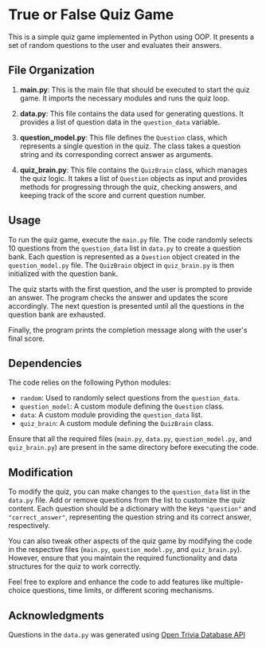 # True or False Quiz Game

This is a simple quiz game implemented in Python using OOP. It presents a set of random questions to the user and evaluates their answers.

## File Organization

1. **main.py**: This is the main file that should be executed to start the quiz game. It imports the necessary modules and runs the quiz loop.

2. **data.py**: This file contains the data used for generating questions. It provides a list of question data in the `question_data` variable.

3. **question_model.py**: This file defines the `Question` class, which represents a single question in the quiz. The class takes a question string and its corresponding correct answer as arguments.

4. **quiz_brain.py**: This file contains the `QuizBrain` class, which manages the quiz logic. It takes a list of `Question` objects as input and provides methods for progressing through the quiz, checking answers, and keeping track of the score and current question number.

## Usage

To run the quiz game, execute the `main.py` file. The code randomly selects 10 questions from the `question_data` list in `data.py` to create a question bank. Each question is represented as a `Question` object created in the `question_model.py` file. The `QuizBrain` object in `quiz_brain.py` is then initialized with the question bank.

The quiz starts with the first question, and the user is prompted to provide an answer. The program checks the answer and updates the score accordingly. The next question is presented until all the questions in the question bank are exhausted.

Finally, the program prints the completion message along with the user's final score.

## Dependencies

The code relies on the following Python modules:

- `random`: Used to randomly select questions from the `question_data`.
- `question_model`: A custom module defining the `Question` class.
- `data`: A custom module providing the `question_data` list.
- `quiz_brain`: A custom module defining the `QuizBrain` class.

Ensure that all the required files (`main.py`, `data.py`, `question_model.py`, and `quiz_brain.py`) are present in the same directory before executing the code.

## Modification

To modify the quiz, you can make changes to the `question_data` list in the `data.py` file. Add or remove questions from the list to customize the quiz content. Each question should be a dictionary with the keys `"question"` and `"correct_answer"`, representing the question string and its correct answer, respectively.

You can also tweak other aspects of the quiz game by modifying the code in the respective files (`main.py`, `question_model.py`, and `quiz_brain.py`). However, ensure that you maintain the required functionality and data structures for the quiz to work correctly.

Feel free to explore and enhance the code to add features like multiple-choice questions, time limits, or different scoring mechanisms.

## Acknowledgments

Questions in the `data.py` was generated using [Open Trivia Database API](https://opentdb.com/)